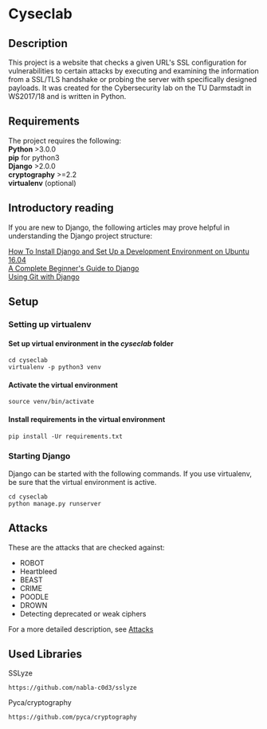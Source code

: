# Cyseclab
## Description
This project is a website that checks a given URL's SSL configuration for vulnerabilities to certain attacks by executing and examining the information from a SSL/TLS handshake or probing the server with specifically designed payloads. It was created for the Cybersecurity lab on the TU Darmstadt in WS2017/18 and is written in Python.

## Requirements
The project requires the following:\
**Python** >3.0.0\
**pip** for python3\
**Django** >2.0.0\
**cryptography** >=2.2\
**virtualenv** (optional)

## Introductory reading
If you are new to Django, the following articles may prove helpful in understanding the Django project structure:

[How To Install Django and Set Up a Development Environment on Ubuntu 16.04](https://www.digitalocean.com/community/tutorials/how-to-install-django-and-set-up-a-development-environment-on-ubuntu-16-04)\
[A Complete Beginner's Guide to Django](https://simpleisbetterthancomplex.com/series/beginners-guide/1.11/)\
[Using Git with Django](https://jeffknupp.com/blog/2012/02/07/using-git-with-django/)


## Setup
### Setting up virtualenv
#### Set up virtual environment in the _cyseclab_ folder
```
cd cyseclab
virtualenv -p python3 venv
```

#### Activate the virtual environment
```
source venv/bin/activate
```

#### Install requirements in the virtual environment
```
pip install -Ur requirements.txt
```

### Starting Django
Django can be started with the following commands. If you use virtualenv, be sure that the virtual environment is active.
```
cd cyseclab
python manage.py runserver
```

## Attacks
These are the attacks that are checked against:
* ROBOT
* Heartbleed
* BEAST
* CRIME
* POODLE
* DROWN
* Detecting deprecated or weak ciphers

For a more detailed description, see [Attacks](https://github.com/bluebird135/cyseclab/wiki/Attacks)

## Used Libraries
SSLyze
```
https://github.com/nabla-c0d3/sslyze
```

Pyca/cryptography
```
https://github.com/pyca/cryptography
```
